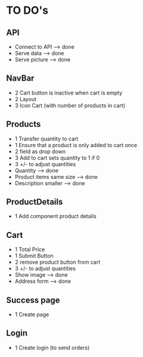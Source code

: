 # TO DO's

## API

- Connect to API --> done
- Serve data --> done
- Serve picture --> done

## NavBar

- 2 Cart button is inactive when cart is empty
- 2 Layout
- 3 Icon Cart (with number of products in cart)

## Products

- 1 Transfer quantity to cart
- 1 Ensure that a product is only added to cart once
- 2 field as drop down
- 3 Add to cart sets quantity to 1 if 0
- 3 +/- to adjust quantities
- Quantity --> done
- Product items same size --> done
- Description smaller --> done

## ProductDetails

- 1 Add component product details

## Cart

- 1 Total Price
- 1 Submit Button
- 2 remove product button from cart
- 3 +/- to adjust quantities
- Show image --> done
- Address form --> done

## Success page

- 1 Create page

## Login

- 1 Create login (to send orders)
